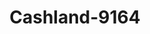 ---
f_zip-code: 42431
f_state-code: KY
title: Cashland-9164
f_phone: 270-825-1856
f_city-only: Madisonville
f_address: 315 S Main Street Madisonville
f_location-unique-id: '9164'
slug: cashland-9164
updated-on: '2024-05-30T13:46:58.046Z'
created-on: '2024-05-30T13:36:59.803Z'
published-on: '2024-05-30T13:54:32.469Z'
f_city-state: cms/city/madisonville-ky.md
f_company: cms/company/cashland.md
f_state: cms/state/kentucky.md
layout: '[payday-loan].html'
tags: payday-loan
---
